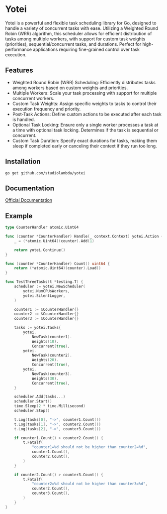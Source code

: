 # Yotei

Yotei is a powerful and flexible task scheduling library for Go, designed to handle a variety of concurrent tasks with ease. Utilizing a Weighted Round Robin (WRR) algorithm, this scheduler allows for efficient distribution of tasks among multiple workers, with support for custom task weights (priorities), sequential/concurrent tasks, and durations. Perfect for high-performance applications requiring fine-grained control over task execution.

## Features

- Weighted Round Robin (WRR) Scheduling: Efficiently distributes tasks among workers based on custom weights and priorities.
- Multiple Workers: Scale your task processing with support for multiple concurrent workers.
- Custom Task Weights: Assign specific weights to tasks to control their execution frequency and priority.
- Post-Task Actions: Define custom actions to be executed after each task is handled.
- Optional Task Locking: Ensure only a single worker processes a task at a time with optional task locking. Determines if the task is sequential or concurrent.
- Custom Task Duration: Specify exact durations for tasks, making them sleep if completed early or canceling their context if they run too long.

## Installation

```
go get github.com/studiolambda/yotei
```

## Documentation

[Official Documentation](https://pkg.go.dev/github.com/studiolambda/yotei)

## Example

```go
type CounterHandler atomic.Uint64

func (counter *CounterHandler) Handle(_ context.Context) yotei.Action {
	_ = (*atomic.Uint64)(counter).Add(1)

	return yotei.Continue()
}

func (counter *CounterHandler) Count() uint64 {
	return (*atomic.Uint64)(counter).Load()
}

func TestThreeTasks(t *testing.T) {
	scheduler := yotei.NewScheduler(
		yotei.NumCPUsWorkers,
		yotei.SilentLogger,
	)

	counter1 := &CounterHandler{}
	counter2 := &CounterHandler{}
	counter3 := &CounterHandler{}

	tasks := yotei.Tasks{
		yotei.
			NewTask(counter1).
			Weights(10).
			Concurrent(true),
		yotei.
			NewTask(counter2).
			Weights(20).
			Concurrent(true),
		yotei.
			NewTask(counter3).
			Weights(30).
			Concurrent(true),
	}

	scheduler.Add(tasks...)
	scheduler.Start()
	time.Sleep(2 * time.Millisecond)
	scheduler.Stop()

	t.Log(tasks[0], "->", counter1.Count())
	t.Log(tasks[1], "->", counter2.Count())
	t.Log(tasks[2], "->", counter3.Count())

	if counter1.Count() > counter2.Count() {
		t.Fatalf(
			"counter1=%d should not be higher than counter2=%d",
			counter1.Count(),
			counter2.Count(),
		)
	}

	if counter2.Count() > counter3.Count() {
		t.Fatalf(
			"counter2=%d should not be higher than counter3=%d",
			counter2.Count(),
			counter3.Count(),
		)
	}
}
```

